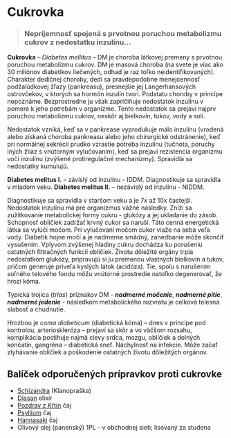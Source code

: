 Cukrovka
========


> ### Nepríjemnosť spojená s prvotnou poruchou metabolizmu cukrov z nedostatku inzulínu…
> 
> 

**Cukrovka** – *Diabetes mellitus* – DM je choroba látkovej premeny s prvotnou
poruchou metabolizmu cukrov. DM je masová choroba (na svete je viac ako 30
miliónov diabetikov liečených, odhad je raz toľko neidentifikovaných). Charakter
dedičnej choroby, dedí sa pravdepodobne menejcennosť podžalúdkovej žľazy
(pankreasu), presnejšie jej Langerhansových ostrovčekov, v ktorých sa hormón
inzulín tvorí. Podstatu choroby v princípe nepoznáme. Bezprostredne ju však
zapríčiňuje nedostatok inzulínu v pomere k jeho potrebám v organizme. Tento
nedostatok sa prejaví najprv poruchou metabolizmu cukrov, neskôr aj bielkovín,
tukov, vody a solí.

Nedostatok vzniká, keď sa v pankrease vyprodukuje málo inzulínu (vrodená alebo
získaná choroba pankreasu alebo jeho chirurgické odstránenie), keď pri normálnej
sekrécií prudko vzrastie potreba inzulínu (tučnota, poruchy iných žliaz s
vnútorným vylučovaním), keď sa prejaví rezistencia organizmu voči inzulínu
(zvýšené protiregulačné mechanizmy). Spravidla sa nedostatky kumulujú.

**Diabetes melitus I.** – závislý od inzulínu - IDDM. Diagnostikuje sa spravidla
v mladom veku.   **Diabetes melitus II.** – nezávislý od inzulínu - NIDDM.

Diagnostikuje sa spravidla v staršom veku a je 7x až 10x častejší. Nedostatok
inzulínu má pre organizmus vážne následky. Zníži sa zužitkovanie metabolickej
formy cukru - glukózy a jej ukladanie do zásob. Schopnosť obličiek zadržať krvný
cukor sa naruší. Táto cenná energetická látka sa vylúči močom. Pri vylučovaní
močom cukor viaže na seba veľa vody. Diabetik hojne močí a je nadmerne smädný,
zanedbanie môže skončiť vysušením. Vplyvom zvýšenej hladiny cukru dochádza ku
porušeniu ostatných filtračných funkcií obličiek. Životu dôležité orgány trpia
nedostatkom glukózy, pripravujú si ju premenou vlastných bielkovín a tukov,
pričom generuje priveľa kyslých látok (acidóza). Tie, spolu s narušením soľného
telového fondu môžu vnútorné prostredie natoľko degenerovať, že hrozí kóma.

Typická trojica (*trias*) príznakov DM - ***nadmerné močenie***, ***nadmerné
pitie***, ***nadmerné jedenie*** - následkom metabolického rozvratu je celková
telesná slabosť a chudnutie.

Hrozbou je *coma diabeticum* (diabetická kóma) – dnes v princípe pod kontrolou,
arterioskleróza – prejaví sa skôr a vo väčšom rozsahu, komplikácia postihuje
najmä cievy srdca, mozgu, obličiek a dolných končatín, gangréna – diabetická
sneť.   Náchylnosť na infekcie. Môže začať zlyhávanie obličiek a poškodenie
ostatných životu dôležitých orgánov.

Balíček odporučených prípravkov proti cukrovke
----------------------------------------------

* [Schizandra](../tinktury/schizandra) (Klanopraška)
* [Diasan](../elixiry/diasan) elixír
* [Pozdrav z Křtin](../caje/pozdrav-z-krtin) čaj
* [Psyllium](../caje/psyllium) čaj
* [Hannasaki](../caje/hannasaki) čaj
* Olivový olej (panenský) 1PL - v obchodnej sieti; lisovaný za studena
